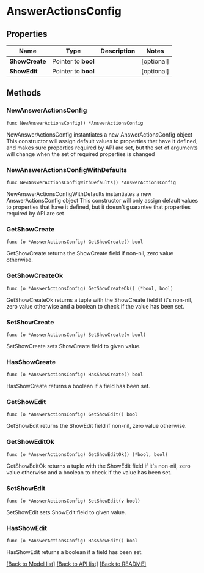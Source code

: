 # AnswerActionsConfig

## Properties

Name | Type | Description | Notes
------------ | ------------- | ------------- | -------------
**ShowCreate** | Pointer to **bool** |  | [optional] 
**ShowEdit** | Pointer to **bool** |  | [optional] 

## Methods

### NewAnswerActionsConfig

`func NewAnswerActionsConfig() *AnswerActionsConfig`

NewAnswerActionsConfig instantiates a new AnswerActionsConfig object
This constructor will assign default values to properties that have it defined,
and makes sure properties required by API are set, but the set of arguments
will change when the set of required properties is changed

### NewAnswerActionsConfigWithDefaults

`func NewAnswerActionsConfigWithDefaults() *AnswerActionsConfig`

NewAnswerActionsConfigWithDefaults instantiates a new AnswerActionsConfig object
This constructor will only assign default values to properties that have it defined,
but it doesn't guarantee that properties required by API are set

### GetShowCreate

`func (o *AnswerActionsConfig) GetShowCreate() bool`

GetShowCreate returns the ShowCreate field if non-nil, zero value otherwise.

### GetShowCreateOk

`func (o *AnswerActionsConfig) GetShowCreateOk() (*bool, bool)`

GetShowCreateOk returns a tuple with the ShowCreate field if it's non-nil, zero value otherwise
and a boolean to check if the value has been set.

### SetShowCreate

`func (o *AnswerActionsConfig) SetShowCreate(v bool)`

SetShowCreate sets ShowCreate field to given value.

### HasShowCreate

`func (o *AnswerActionsConfig) HasShowCreate() bool`

HasShowCreate returns a boolean if a field has been set.

### GetShowEdit

`func (o *AnswerActionsConfig) GetShowEdit() bool`

GetShowEdit returns the ShowEdit field if non-nil, zero value otherwise.

### GetShowEditOk

`func (o *AnswerActionsConfig) GetShowEditOk() (*bool, bool)`

GetShowEditOk returns a tuple with the ShowEdit field if it's non-nil, zero value otherwise
and a boolean to check if the value has been set.

### SetShowEdit

`func (o *AnswerActionsConfig) SetShowEdit(v bool)`

SetShowEdit sets ShowEdit field to given value.

### HasShowEdit

`func (o *AnswerActionsConfig) HasShowEdit() bool`

HasShowEdit returns a boolean if a field has been set.


[[Back to Model list]](../README.md#documentation-for-models) [[Back to API list]](../README.md#documentation-for-api-endpoints) [[Back to README]](../README.md)


